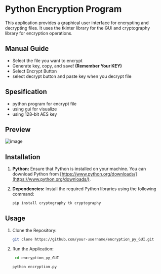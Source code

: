 # Python Encryption Program
This application provides a graphical user interface for encrypting and decrypting files. It uses the tkinter library for the GUI and cryptography library for encryption operations.

## Manual Guide
- Select the file you want to encrypt
- Generate key, copy, and save! **(Remember Your KEY)**
- Select Encrypt Button
- select decrypt button and paste key when you decrypt file

## Spesification
- python program for encrypt file
- using gui for visualize 
- using 128-bit AES key 

## Preview
![image](https://github.com/mhaidar10/encryption_py_GUI/assets/72262185/227ea41b-f0e6-40b1-9527-7929216e1149)

## Installation

1. **Python:**
   Ensure that Python is installed on your machine. You can download Python from [https://www.python.org/downloads/](https://www.python.org/downloads/).

2. **Dependencies:**
   Install the required Python libraries using the following command:

   ```bash
   pip install cryptography tk cryptography
   
## Usage
1. Clone the Repository: 
    ```bash
    git clone https://github.com/your-username/encryption_py_GUI.git
    ```

3. Run the Application:
   ```bash
    cd encryption_py_GUI
    ```
   ```bash
   python encryption.py
   ```



